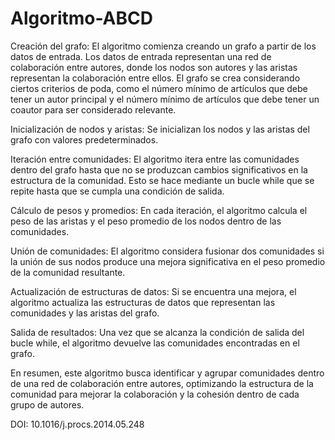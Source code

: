# Algoritmo-ABCD

Creación del grafo: El algoritmo comienza creando un grafo a partir de los datos de entrada. Los datos de entrada representan una red de colaboración entre autores, donde los nodos son autores y las aristas representan la colaboración entre ellos. El grafo se crea considerando ciertos criterios de poda, como el número mínimo de artículos que debe tener un autor principal y el número mínimo de artículos que debe tener un coautor para ser considerado relevante.

Inicialización de nodos y aristas: Se inicializan los nodos y las aristas del grafo con valores predeterminados.

Iteración entre comunidades: El algoritmo itera entre las comunidades dentro del grafo hasta que no se produzcan cambios significativos en la estructura de la comunidad. Esto se hace mediante un bucle while que se repite hasta que se cumpla una condición de salida.

Cálculo de pesos y promedios: En cada iteración, el algoritmo calcula el peso de las aristas y el peso promedio de los nodos dentro de las comunidades.

Unión de comunidades: El algoritmo considera fusionar dos comunidades si la unión de sus nodos produce una mejora significativa en el peso promedio de la comunidad resultante.

Actualización de estructuras de datos: Si se encuentra una mejora, el algoritmo actualiza las estructuras de datos que representan las comunidades y las aristas del grafo.

Salida de resultados: Una vez que se alcanza la condición de salida del bucle while, el algoritmo devuelve las comunidades encontradas en el grafo.

En resumen, este algoritmo busca identificar y agrupar comunidades dentro de una red de colaboración entre autores, optimizando la estructura de la comunidad para mejorar la colaboración y la cohesión dentro de cada grupo de autores.

DOI: 10.1016/j.procs.2014.05.248

